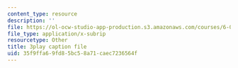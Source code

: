 ```yaml
---
content_type: resource
description: ''
file: https://ol-ocw-studio-app-production.s3.amazonaws.com/courses/6-00-introduction-to-computer-science-and-programming-fall-2008/35f9ffa69fd85bc58a71caec7236564f_tuRYbBvOMRo.vtt
file_type: application/x-subrip
resourcetype: Other
title: 3play caption file
uid: 35f9ffa6-9fd8-5bc5-8a71-caec7236564f
---
```

